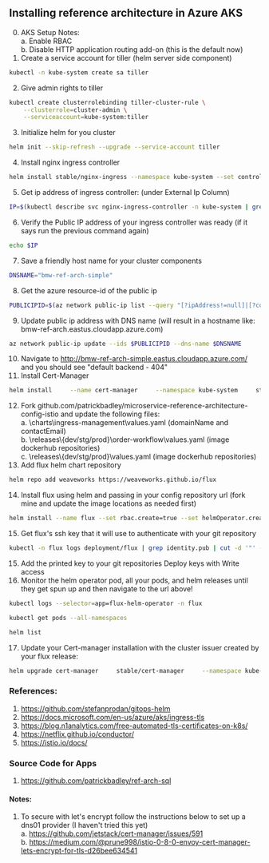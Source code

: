 ## Installing reference architecture in Azure AKS ##

0. AKS Setup Notes:  
  a. Enable RBAC  
  b. Disable HTTP application routing add-on (this is the default now)
1. Create a service account for tiller (helm server side component)
```bash
kubectl -n kube-system create sa tiller
```
2. Give admin rights to tiller
```bash
kubectl create clusterrolebinding tiller-cluster-rule \
	--clusterrole=cluster-admin \
	--serviceaccount=kube-system:tiller 
```
3. Initialize helm for you cluster
```bash
helm init --skip-refresh --upgrade --service-account tiller
```
4. Install nginx ingress controller
```bash
helm install stable/nginx-ingress --namespace kube-system --set controller.replicaCount=2 --name=nginx-ingress
```
5. Get ip address of ingress controller: (under External Ip Column)
```bash
IP=$(kubectl describe svc nginx-ingress-controller -n kube-system | grep "LoadBalancer Ingress:   " | cut -d':' -f 2 | tr -d ' ')
```
6. Verify the Public IP address of your ingress controller was ready (if it says <pending> run the previous command again)
```bash
echo $IP
```
7. Save a friendly host name for your cluster components
```bash
DNSNAME="bmw-ref-arch-simple"
```
8. Get the azure resource-id of the public ip
```bash
PUBLICIPID=$(az network public-ip list --query "[?ipAddress!=null]|[?contains(ipAddress, '$IP')].[id]" --output tsv)
```
9. Update public ip address with DNS name (will result in a hostname like: bmw-ref-arch.eastus.cloudapp.azure.com)
```bash
az network public-ip update --ids $PUBLICIPID --dns-name $DNSNAME
```
10. Navigate to http://bmw-ref-arch-simple.eastus.cloudapp.azure.com/ and you should see "default backend - 404"
11. Install Cert-Manager
```bash
helm install     --name cert-manager     --namespace kube-system     stable/cert-manager
```
12. Fork github.com/patrickbadley/microservice-reference-architecture-config-istio and update the following files:  
  a. \charts\ingress-management\values.yaml (domainName and contactEmail)  
  b. \releases\\{dev/stg/prod}\order-workflow\values.yaml (image dockerhub repositories)  
  c. \releases\\{dev/stg/prod}\values.yaml (image dockerhub repositories)
13. Add flux helm chart repository
```bash
helm repo add weaveworks https://weaveworks.github.io/flux
```
14. Install flux using helm and passing in your config repository url (fork mine and update the image locations as needed first)
```bash
helm install --name flux --set rbac.create=true --set helmOperator.create=true --set git.url=ssh://git@github.com/patrickbadley/simple-flux --set git.pollInterval=1m --namespace flux weaveworks/flux
```
15. Get flux's ssh key that it will use to authenticate with your git repository
```bash
kubectl -n flux logs deployment/flux | grep identity.pub | cut -d '"' -f2
```
15. Add the printed key to your git repositories Deploy keys with Write access
16. Monitor the helm operator pod, all your pods, and helm releases until they get spun up and then navigate to the url above!
```bash
kubectl logs --selector=app=flux-helm-operator -n flux
```
```bash
kubectl get pods --all-namespaces
```
```bash
helm list
```
17. Update your Cert-manager installation with the cluster issuer created by your flux release:
```bash
helm upgrade cert-manager     stable/cert-manager     --namespace kube-system     --set ingressShim.defaultIssuerName=letsencrypt-prod --set ingressShim.defaultIssuerKind=ClusterIssuer
```
	
### References: ###
1. https://github.com/stefanprodan/gitops-helm
2. https://docs.microsoft.com/en-us/azure/aks/ingress-tls
3. https://blog.n1analytics.com/free-automated-tls-certificates-on-k8s/
4. https://netflix.github.io/conductor/
5. https://istio.io/docs/

### Source Code for Apps ###
1. https://github.com/patrickbadley/ref-arch-sql

#### Notes: ####
1. To secure with let's encrypt follow the instructions below to set up a dns01 provider (I haven't tried this yet)  
  a. https://github.com/jetstack/cert-manager/issues/591  
  b. https://medium.com/@prune998/istio-0-8-0-envoy-cert-manager-lets-encrypt-for-tls-d26bee634541
